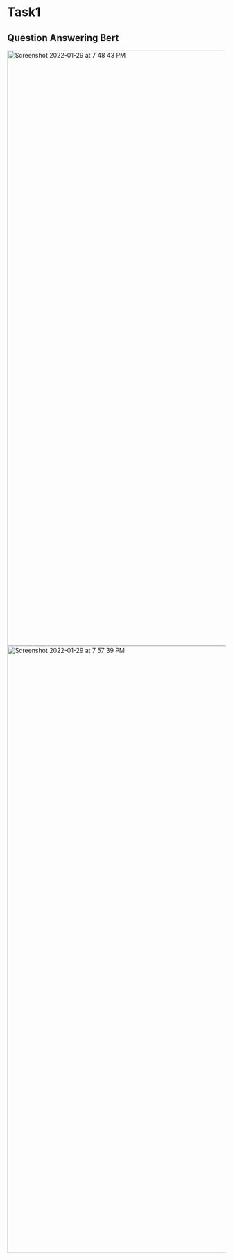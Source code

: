 #   Task1
##  Question Answering Bert
<img width="1371" alt="Screenshot 2022-01-29 at 7 48 43 PM" src="https://user-images.githubusercontent.com/42655809/151664799-db598c70-24a8-4df8-96f9-f8332959739b.png">
<img width="1398" alt="Screenshot 2022-01-29 at 7 57 39 PM" src="https://user-images.githubusercontent.com/42655809/151664823-3507c2d4-f84f-4f9b-9812-9994051d7729.png">
